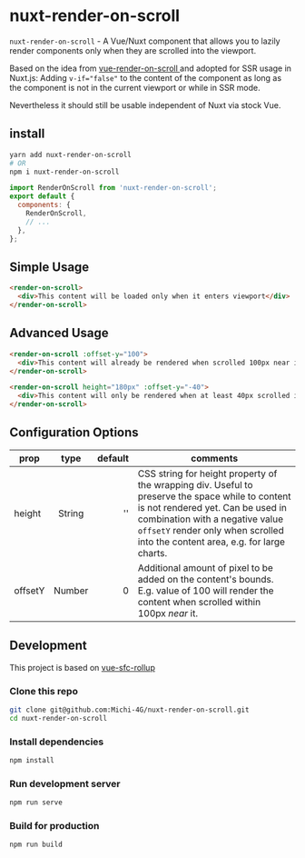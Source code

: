 # nuxt-render-on-scroll
`nuxt-render-on-scroll` -  A Vue/Nuxt component that allows you to lazily render components only when they are scrolled into the viewport.

Based on the idea from [vue-render-on-scroll
](https://github.com/petr-nazarov/vue-render-on-scroll) and adopted for SSR usage in Nuxt.js:
Adding `v-if="false"` to the content of the component as long as the component is not in the current viewport or while in SSR mode. 

Nevertheless it should still be usable independent of Nuxt via stock Vue.

## install
```sh 
yarn add nuxt-render-on-scroll
# OR
npm i nuxt-render-on-scroll
```
```js 
import RenderOnScroll from 'nuxt-render-on-scroll';
export default {
  components: {
    RenderOnScroll,
    // ...
  },
};
```


## Simple Usage
```html
<render-on-scroll>
  <div>This content will be loaded only when it enters viewport</div>
</render-on-scroll>
```

## Advanced Usage
```html
<render-on-scroll :offset-y="100">
  <div>This content will already be rendered when scrolled 100px near it</div>
</render-on-scroll>
```
```html
<render-on-scroll height="180px" :offset-y="-40">
  <div>This content will only be rendered when at least 40px scrolled into the 180px high placeholder space</div>
</render-on-scroll>
```
## Configuration Options
| prop        | type           | default  | comments |
| ------------|:--------------:| --------:| ---------|
| height       | String         | ''        |   CSS string for height property of the wrapping div. Useful to preserve the space while to content is not rendered yet. Can be used in combination with a negative value `offsetY` render only when scrolled into the content area, e.g. for large charts.     |
| offsetY    | Number         | 0        |  Additional amount of pixel to be added on the content's bounds. E.g. value of 100 will render the content when scrolled within 100px _near_ it.        |

## Development
This project is based on [vue-sfc-rollup](https://github.com/team-innovation/vue-sfc-rollup)
### Clone this repo
```sh 
git clone git@github.com:Michi-4G/nuxt-render-on-scroll.git
cd nuxt-render-on-scroll
```

### Install dependencies
```sh 
npm install
```

### Run development server
```sh 
npm run serve
```

### Build for production
```sh 
npm run build
```
